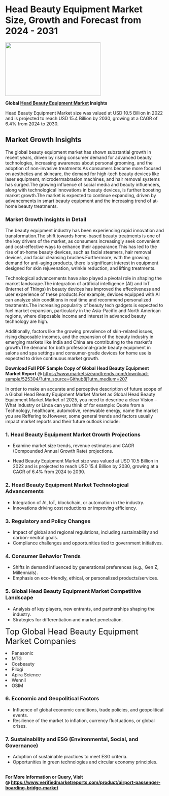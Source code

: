 <H1>Head Beauty Equipment Market Size, Growth and Forecast from 2024 - 2031</H1><img class="aligncenter size-medium wp-image-584254" src="https://thirdeyenews.in/wp-content/uploads/2024/09/Global-Market-Research-300x168.jpeg" alt="" width="300" height="168" /><p><strong>Global&nbsp;<a href="https://www.marketsizeandtrends.com/download-sample/525304/?utm_source=Github8j?utm_medium=207">Head Beauty Equipment Market</a> Insights</strong></p><p>Head Beauty Equipment Market size was valued at USD 10.5 Billion in 2022 and is projected to reach USD 15.4 Billion by 2030, growing at a CAGR of 6.4% from 2024 to 2030.</p><p><h2>Market Growth Insights</h2> <p>The global beauty equipment market has shown substantial growth in recent years, driven by rising consumer demand for advanced beauty technologies, increasing awareness about personal grooming, and the adoption of non-invasive treatments.As consumers become more focused on aesthetics and skincare, the demand for high-tech beauty devices like laser equipment, microdermabrasion machines, and hair removal systems has surged.The growing influence of social media and beauty influencers, along with technological innovations in beauty devices, is further boosting market growth.The market is expected to continue expanding, driven by advancements in smart beauty equipment and the increasing trend of at-home beauty treatments.</p> <h3>Market Growth Insights in Detail</h3> <p>The beauty equipment industry has been experiencing rapid innovation and transformation.The shift towards home-based beauty treatments is one of the key drivers of the market, as consumers increasingly seek convenient and cost-effective ways to enhance their appearance.This has led to the rise of at-home beauty devices, such as facial steamers, hair removal devices, and facial cleansing brushes.Furthermore, with the growing demand for anti-aging products, there is significant interest in equipment designed for skin rejuvenation, wrinkle reduction, and lifting treatments.</p> <p>Technological advancements have also played a pivotal role in shaping the market landscape.The integration of artificial intelligence (AI) and IoT (Internet of Things) in beauty devices has improved the effectiveness and user experience of these products.For example, devices equipped with AI can analyze skin conditions in real time and recommend personalized treatments.The increasing popularity of beauty tech gadgets is expected to fuel market expansion, particularly in the Asia-Pacific and North American regions, where disposable income and interest in advanced beauty technology are high.</p> <p>Additionally, factors like the growing prevalence of skin-related issues, rising disposable incomes, and the expansion of the beauty industry in emerging markets like India and China are contributing to the market's growth.The demand for both professional-grade beauty equipment in salons and spa settings and consumer-grade devices for home use is expected to drive continuous market growth.</p> <p><span class=""><strong>Download Full PDF Sample Copy of Global Head Beauty Equipment Market Report</strong> @ <a href="https://www.marketsizeandtrends.com/download-sample/525304/?utm_source=Github8j?utm_medium=207" target="_blank">https://www.marketsizeandtrends.com/download-sample/525304/?utm_source=Github8j?utm_medium=207</a></span></p><p>In order to make an accurate and perceptive description of future scope of a Global&nbsp;Head Beauty Equipment Market Market as Global&nbsp;Head Beauty Equipment Market Market of 2025, you need to describe a clear Vision &ndash; What Industry or Linda can you think of for example: Quote from a Technology, healthcare, automotive, renewable energy, name the market you are Reffering to.However, some general trends and factors usually impact market reports and their future outlook include:</p><h3>1.&nbsp;<strong>Head Beauty Equipment Market Growth Projections</strong></h3><ul><li>Examine market size trends, revenue estimates and CAGR (Compounded Annual Growth Rate) projections.</li><li><p>Head Beauty Equipment Market size was valued at USD 10.5 Billion in 2022 and is projected to reach USD 15.4 Billion by 2030, growing at a CAGR of 6.4% from 2024 to 2030.</p></li></ul><h3>2.&nbsp;<strong>Head Beauty Equipment Market Technological Advancements</strong></h3><ul><li>Integration of AI, IoT, blockchain, or automation in the industry.</li><li>Innovations driving cost reductions or improving efficiency.</li></ul><h3>3.&nbsp;<strong>Regulatory and Policy Changes</strong></h3><ul><li>Impact of global and regional regulations, including sustainability and carbon-neutral goals.</li><li>Compliance challenges and opportunities tied to government initiatives.</li></ul><h3>4.&nbsp;<strong>Consumer Behavior Trends</strong></h3><ul><li>Shifts in demand influenced by generational preferences (e.g., Gen Z, Millennials).</li><li>Emphasis on eco-friendly, ethical, or personalized products/services.</li></ul><h3>5.&nbsp;<strong>Global Head Beauty Equipment Market Competitive Landscape</strong></h3><ul><li>Analysis of key players, new entrants, and partnerships shaping the industry.</li><li>Strategies for differentiation and market penetration.</li></ul><p data-pm-slice="1 1 []"><span style="color: inherit; font-family: inherit; font-size: 25px;">Top Global Head Beauty Equipment Market Companies</span></p><div class="" data-test-id=""><p><li>Panasonic</li><li> MTG</li><li> Cosbeauty</li><li> Pilogi</li><li> Apira Science</li><li> Wennil</li><li> OSIM</li></p></div><h3>6.&nbsp;<strong>Economic and Geopolitical Factors</strong></h3><ul><li>Influence of global economic conditions, trade policies, and geopolitical events.</li><li>Resilience of the market to inflation, currency fluctuations, or global crises.</li></ul><h3>7.&nbsp;<strong>Sustainability and ESG (Environmental, Social, and Governance)</strong></h3><ul><li>Adoption of sustainable practices to meet ESG criteria.</li><li>Opportunities in green technologies and circular economy principles.</li></ul><h2><strong style="font-size: 14px;">For More Information or Query, Visit @&nbsp;</strong><a style="background-color: #ffffff; font-size: 14px;" href="https://www.marketsizeandtrends.com/report/head-beauty-equipment-market/" target="_blank">https://www.verifiedmarketreports.com/product/airport-passenger-boarding-bridge-market</a></h2>